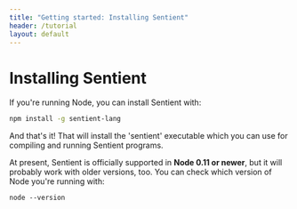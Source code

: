 ```yaml
---
title: "Getting started: Installing Sentient"
header: /tutorial
layout: default
---
```

# Installing Sentient

If you're running Node, you can install Sentient with:

```bash
npm install -g sentient-lang
```

And that's it! That will install the 'sentient' executable which you can use for
compiling and running Sentient programs.

At present, Sentient is officially supported in **Node 0.11 or newer**, but it
will probably work with older versions, too. You can check which version of Node
you're running with:

```
node --version
```
